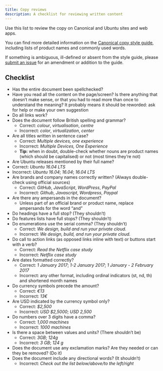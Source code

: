 ```yaml
---
title: Copy reviews
description: A checklist for reviewing written content
---
```


Use this list to review the copy on Canonical and Ubuntu sites and web apps.

You can find more detailed information on the [Canonical copy style guide](https://wiki.canonical.com/Marketing/Style_guide), including lists of product names and commonly used words.

If something is ambiguous, ill-defined or absent from the style guide, please [submit an issue](https://github.com/ubuntudesign/webteam-practices/issues/new) for an amendment or addition to the guide.

## Checklist

- Has the entire document been spellchecked?
- Have you read all the content on the page/screen? Is there anything that doesn’t make sense, or that you had to read more than once to understand the meaning? It probably means it should be reworded: ask for help or make your own suggestion
- Do all links work?
- Does the document follow British spelling and grammar?
  - Correct: _colour_, _virtualisation_, _centre_
  - Incorrect: _color_, _virtualization_, _center_
- Are all titles written in sentence case?
  - Correct: _Multiple devices, one experience_
  - Incorrect: _Multiple Devices, One Experience_
  - **Tip:** when in doubt, double-check whether nouns are product names (which should be capitalised) or not (most times they’re not)
- Are Ubuntu releases mentioned by their full name?
- Correct: _Ubuntu 16.04 LTS_
- Incorrect: _Ubuntu 16.04_; _16.04_; _16.04 LTS_
- Are brands and company names correctly written? (Always double-check using official sources)
  - Correct: _GitHub_, _JavaScript_, _WordPress_, _PayPal_
  - Incorrect: _Github_, _Javascript_, _Wordpress_, _Paypal_
- Are there any ampersands in the document?
  - Unless part of an official brand or product name, replace ampersands for the word “and”
- Do headings have a full stop? (They shouldn’t)
- Do features lists have full stops? (They shouldn’t)
- Do enumerations use the serial comma? (They shouldn’t)
  - Correct: _We design, build and run your private cloud._
  - Incorrect: _We design, build, and run your private cloud._
- Do call to action links (as opposed links inline with text) or buttons start with a verb?
  - Correct: _Read the Netflix case study_
  - Incorrect: _Netflix case study_
- Are dates formatted correctly?
  - Correct: _1 January 2017_; _1-2 January 2017_; _1 January - 2 February 2017_
  - Incorrect: any other format, including ordinal indicators (st, nd, th) and shortened month names
- Do currency symbols precede the amount?
  - Correct: _€13_
  - Incorrect: _13€_
- Are USD indicated by the currency symbol only?
  - Correct: _\$2,500_
  - Incorrect: _USD \$2,5000_; _USD 2,500_
- Do numbers over 3 digits have a comma?
  - Correct: _1,000 machines_
  - Incorrect: _1000 machines_
- Is there a space between values and units? (There shouldn’t be)
  - Correct: _3GB_; _124g_
  - Incorrect: _3 GB_; _124 g_
- Does the document use any exclamation marks? Are they needed or can they be removed? (Do it)
- Does the document include any directional words? (It shouldn’t)
  - Incorrect: _Check out the list below/above/to the left/right_
